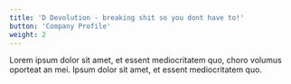 ```yaml
---
title: 'D Devolution - breaking shit so you dont have to!'
button: 'Company Profile'
weight: 2
---
```


Lorem ipsum dolor sit amet, et essent mediocritatem quo, choro volumus oporteat an mei. Ipsum dolor sit amet, et essent mediocritatem quo.
